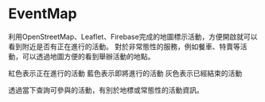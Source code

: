 # EventMap
利用OpenStreetMap、Leaflet、Firebase完成的地圖標示活動，方便開啟就可以看到附近是否有正在進行的活動。
對於非常態性的服務，例如餐車、特賣等活動，可以透過地圖方便的看到舉辦活動的地點。

紅色表示正在進行的活動
藍色表示即將進行的活動
灰色表示已經結束的活動

透過當下查詢可參與的活動，有別於地標或常態性的活動資訊。
